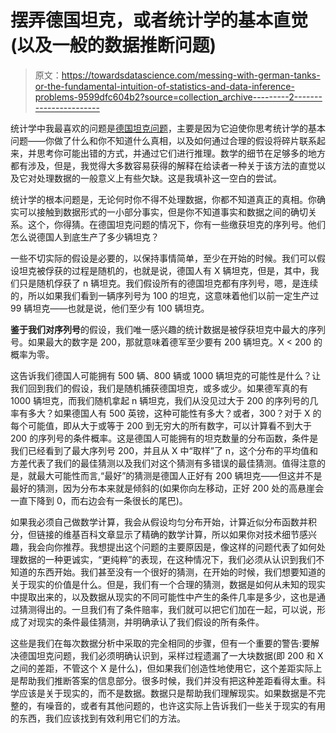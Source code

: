 # 摆弄德国坦克，或者统计学的基本直觉(以及一般的数据推断问题)

> 原文：<https://towardsdatascience.com/messing-with-german-tanks-or-the-fundamental-intuition-of-statistics-and-data-inference-problems-9599dfc604b2?source=collection_archive---------2----------------------->

统计学中我最喜欢的问题是[德国坦克问题](https://en.wikipedia.org/wiki/German_tank_problem)，主要是因为它迫使你思考统计学的基本问题——你做了什么和你不知道什么真相，以及如何通过合理的假设将碎片联系起来，并思考你可能出错的方式，并通过它们进行推理。数学的细节在足够多的地方都有涉及，但是，我觉得大多数容易获得的解释在给读者一种关于该方法的直觉以及它对处理数据的一般意义上有些欠缺。这是我填补这一空白的尝试。

统计学的根本问题是，无论何时你不得不处理数据，你都不知道真正的真相。你确实可以接触到数据形式的一小部分事实，但是你不知道事实和数据之间的确切关系。这个，你得猜。在德国坦克问题的情况下，你有一些缴获坦克的序列号。他们怎么说德国人到底生产了多少辆坦克？

一些不切实际的假设是必要的，以保持事情简单，至少在开始的时候。我们可以假设坦克被俘获的过程是随机的，也就是说，德国人有 X 辆坦克，但是，其中，我们只是随机俘获了 n 辆坦克。我们假设所有的德国坦克都有序列号，嗯，是连续的，所以如果我们看到一辆序列号为 100 的坦克，这意味着他们以前一定生产过 99 辆坦克——也就是说，他们至少有 100 辆坦克。

**鉴于我们对序列号**的假设，我们唯一感兴趣的统计数据是被俘获坦克中最大的序列号。如果最大的数字是 200，那就意味着德军至少要有 200 辆坦克。X < 200 的概率为零。

这告诉我们德国人可能拥有 500 辆、800 辆或 1000 辆坦克的可能性是什么？让我们回到我们的假设，我们是随机捕获德国坦克，或多或少。如果德军真的有 1000 辆坦克，而我们随机拿起 n 辆坦克，我们从没见过大于 200 的序列号的几率有多大？如果德国人有 500 英镑，这种可能性有多大？或者，300？对于 X 的每个可能值，即从大于或等于 200 到无穷大的所有数字，可以计算看不到大于 200 的序列号的条件概率。这是德国人可能拥有的坦克数量的分布函数，条件是我们已经看到了最大序列号 200，并且从 X 中“取样”了 n，这个分布的平均值和方差代表了我们的最佳猜测以及我们对这个猜测有多错误的最佳猜测。值得注意的是，就最大可能性而言,“最好”的猜测是德国人正好有 200 辆坦克——但这并不是最好的猜测，因为分布本来就是倾斜的(如果你向左移动，正好 200 处的高悬崖会一直下降到 0，而右边会有一条很长的尾巴)。

如果我必须自己做数学计算，我会从假设均匀分布开始，计算近似分布函数并积分，但链接的维基百科文章显示了精确的数学计算，所以如果你对技术细节感兴趣，我会向你推荐。我想提出这个问题的主要原因是，像这样的问题代表了如何处理数据的一种更诚实，“更纯粹”的表现，在这种情况下，我们必须从认识到我们不知道的东西开始。我们甚至没有一个很好的猜测，在开始的时候，我们想要知道的关于现实的价值是什么。但是，我们有一个合理的猜测，数据是如何从未知的现实中提取出来的，以及数据从现实的不同可能性中产生的条件几率是多少，这也是通过猜测得出的。一旦我们有了条件赔率，我们就可以把它们加在一起，可以说，形成了对现实的条件最佳猜测，并明确承认了我们假设的所有条件。

这些是我们在每次数据分析中采取的完全相同的步骤，但有一个重要的警告:要解决德国坦克问题，我们必须明确认识到，采样过程遗漏了一大块数据(即 200 和 X 之间的差距，不管这个 X 是什么)，但如果我们创造性地使用它，这个差距实际上是帮助我们推断答案的信息部分。很多时候，我们并没有把这种差距看得太重。科学应该是关于现实的，而不是数据。数据只是帮助我们理解现实。如果数据是不完整的，有噪音的，或者有其他问题的，也许这实际上告诉我们一些关于现实的有用的东西，我们应该找到有效利用它们的方法。
